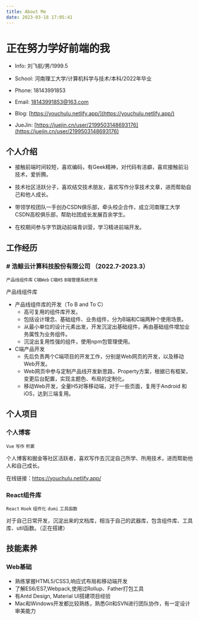 ```yaml
---
title: About Me
date: 2023-03-18 17:05:41
---
```

# 正在努力学好前端的我


- Info: 刘飞航/男/1999.5

- School: 河南理工大学/计算机科学与技术/本科/2022年毕业

- Phone: 18143991853

- Email: [18143991853@163.com](mailto:18143991853@163.com)

- Blog: [https://youchulu.netlify.app/](https://youchulu.netlify.app/)

- JueJin: [https://juejin.cn/user/2199503148693176](https://juejin.cn/user/2199503148693176)
## 个人介绍

- 接触前端时间较短，喜欢编码，有Geek精神，对代码有洁癖，喜欢接触前沿技术，爱折腾。

- 技术社区活跃分子，喜欢结交技术朋友，喜欢写作分享技术文章，进而帮助自己和他人成长。

- 带领学校团队一手创办CSDN俱乐部，牵头校企合作，成立河南理工大学CSDN高校俱乐部，帮助社团成长发展百余学生。

- 在校期间参与字节跳动前端青训营，学习精进前端开发。

## 工作经历

### # 浩鲸云计算科技股份有限公司 （2022.7-2023.3）

`产品线组件库` `C端Web`  `C端H5` `B端管理系统开发`

产品线组件库

- 产品线组件库的开发（To B and To C）
  - 高可复用的组件库开发。
  - 包括设计理念、基础组件、业务组件，分为B端和C端两种个使用场景。
  - 从最小单位的设计元素出发，开发沉淀出基础组件，再由基础组件增加业务属性为业务组件。
  - 沉淀出复用性强的组件，使用npm包管理使用。
- C端产品开发
  - 先后负责两个C端项目的开发工作，分别是Web网页的开发，以及移动Web开发。
  - Web网页中参与定制产品线开发新思路，Property方案，根据已有框架，变更后台配置，实现主题色、布局的定制化。
  - 移动Web开发，全量H5对等移动端，对于一些页面，复用于Android 和 iOS，达到三端复用。

## 个人项目

### 个人博客

`Vue` `写作` `积累` 

个人博客和掘金等社区活跃者，喜欢写作去沉淀自己所学、所用技术，进而帮助他人和自己成长。

在线链接：<https://youchulu.netlify.app/>

### React组件库

`React` `Hook` `组件化` `dumi` `工具函数`

对于自己日常开发，沉淀出来的文档库，相当于自己的武器库，包含组件库、工具库、util函数。（正在搭建）

## 技能素养

### Web基础

- 熟练掌握HTML5/CSS3,响应式布局和移动端开发
- 了解ES6/ES7,Webpack,使用过Rollup、Father打包工具
- 有Antd Design, Material UI搭建项目经验
- Mac和Windows开发都比较熟练，熟悉Git和SVN进行团队协作，有一定设计审美能力